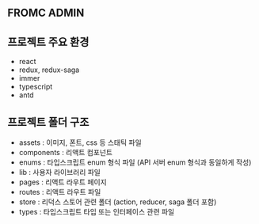 ## FROMC ADMIN

## 프로젝트 주요 환경

- react
- redux, redux-saga
- immer
- typescript
- antd

## 프로젝트 폴더 구조

- assets : 이미지, 폰트, css 등 스태틱 파일
- components : 리액트 컴포넌트
- enums : 타입스크립트 enum 형식 파일 (API 서버 enum 형식과 동일하게 작성)
- lib : 사용자 라이브러리 파일
- pages : 리액트 라우트 페이지
- routes : 리액트 라우트 파일
- store : 리덕스 스토어 관련 폴더 (action, reducer, saga 폴더 포함)
- types : 타입스크립트 타입 또는 인터페이스 관련 파일
